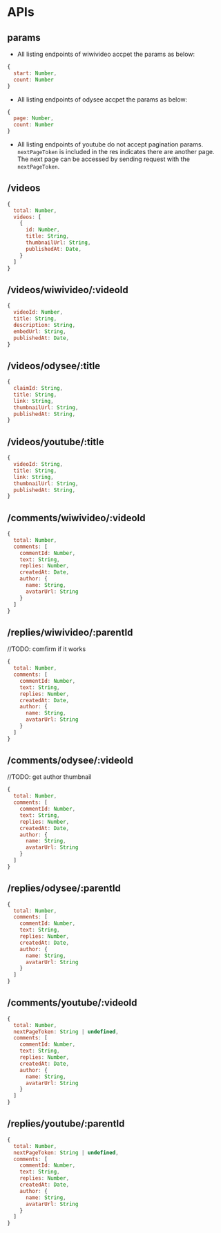 # APIs

## params

- All  listing endpoints of wiwivideo accpet the params as below:

``` js
{
  start: Number,
  count: Number
}
```

- All  listing endpoints of odysee accpet the params as below:

``` js
{
  page: Number,
  count: Number
}
```

- All  listing endpoints of youtube do not accept pagination params.
  `nextPageToken` is included in the res indicates there are another page.
  The next page can be accessed by sending request with the `nextPageToken`.

## /videos

```js
{
  total: Number,
  videos: [
    {
      id: Number,
      title: String,
      thumbnailUrl: String,
      publishedAt: Date,
    }
  ]
}
```

## /videos/wiwivideo/:videoId

```js
{
  videoId: Number,
  title: String,
  description: String,
  embedUrl: String,
  publishedAt: Date,
}
```

## /videos/odysee/:title

```js
{
  claimId: String,
  title: String,
  link: String, 
  thumbnailUrl: String,
  publishedAt: String,
}
```

## /videos/youtube/:title

```js
{
  videoId: String,
  title: String,
  link: String, 
  thumbnailUrl: String,
  publishedAt: String,
}
```

## /comments/wiwivideo/:videoId

```js
{
  total: Number,
  comments: [
    commentId: Number,
    text: String,
    replies: Number,
    createdAt: Date,
    author: {
      name: String,
      avatarUrl: String 
    }
  ]
}
```

## /replies/wiwivideo/:parentId

//TODO: comfirm if it works

```js
{
  total: Number,
  comments: [
    commentId: Number,
    text: String,
    replies: Number,
    createdAt: Date,
    author: {
      name: String,
      avatarUrl: String 
    }
  ]
}
```

## /comments/odysee/:videoId

//TODO: get author thumbnail

```js
{
  total: Number,
  comments: [
    commentId: Number,
    text: String,
    replies: Number,
    createdAt: Date,
    author: {
      name: String,
      avatarUrl: String 
    }
  ]
}
```

## /replies/odysee/:parentId

```js
{
  total: Number,
  comments: [
    commentId: Number,
    text: String,
    replies: Number,
    createdAt: Date,
    author: {
      name: String,
      avatarUrl: String 
    }
  ]
}
```

## /comments/youtube/:videoId

```js
{
  total: Number,
  nextPageToken: String | undefined,
  comments: [
    commentId: Number,
    text: String,
    replies: Number,
    createdAt: Date,
    author: {
      name: String,
      avatarUrl: String 
    }
  ]
}
```

## /replies/youtube/:parentId

```js
{
  total: Number,
  nextPageToken: String | undefined,
  comments: [
    commentId: Number,
    text: String,
    replies: Number,
    createdAt: Date,
    author: {
      name: String,
      avatarUrl: String 
    }
  ]
}
```